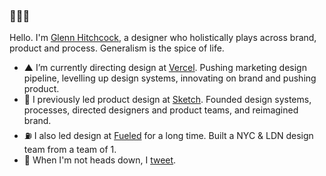 ### 🌊🌊🌊

Hello. I'm [Glenn Hitchcock](https://glenn.me), a designer who holistically plays across brand, product and process. Generalism is the spice of life.

- ▲ I’m currently directing design at [Vercel](https://vercel.com). Pushing marketing design pipeline, levelling up design systems, innovating on brand and pushing product.
- 💎 I previously led product design at [Sketch](https://sketch.com). Founded design systems, processes, directed designers and product teams, and reimagined brand.
- ⛽️ I also led design at [Fueled](https://fueled.com) for a long time. Built a NYC & LDN design team from a team of 1.
- 💬 When I'm not heads down, I [tweet](https://x.com/glennui).
